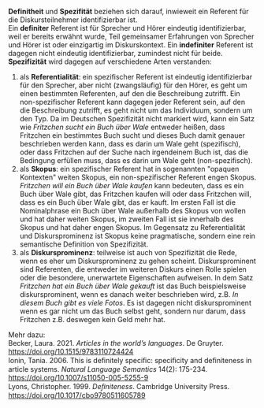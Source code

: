**Definitheit** und **Spezifität** beziehen sich darauf, inwieweit ein Referent für die Diskursteilnehmer identifizierbar ist.  
Ein **definiter** Referent ist für Sprecher und Hörer eindeutig identifizierbar, weil er bereits erwähnt wurde, Teil gemeinsamer Erfahrungen von Sprecher und Hörer ist oder einzigartig im Diskurskontext. Ein **indefiniter** Referent ist dagegen nicht eindeutig identifizierbar, zumindest nicht für beide.  
**Spezifizität** wird dagegen auf verschiedene Arten verstanden:  
1. als **Referentialität**: ein spezifischer Referent ist eindeutig identifizierbar für den Sprecher, aber nicht (zwangsläufig) für den Hörer, es geht um einen bestimmten Referenten, auf den die Beschreibung zutrifft. Ein non-spezifischer Referent kann dagegen jeder Referent sein, auf den die Beschreibung zutrifft, es geht nicht um das Individuum, sondern um den Typ. Da im Deutschen Spezifizität nicht markiert wird, kann ein Satz wie *Fritzchen sucht ein Buch über Wale* entweder heißen, dass Fritzchen ein bestimmtes Buch sucht und dieses Buch damit genauer beschrieben werden kann, dass es darin um Wale geht (spezifisch), oder dass Fritzchen auf der Suche nach irgendeinem Buch ist, das die Bedingung erfüllen muss, dass es darin um Wale geht (non-spezifisch). 
2. als **Skopus**: ein spezifischer Referent hat in sogenannten "opaquen Kontexten" weiten Skopus, ein non-spezifischer Referent engen Skopus. *Fritzchen will ein Buch über Wale kaufen* kann bedeuten, dass es ein Buch über Wale gibt, das Fritzchen kaufen will oder dass Fritzchen will, dass es ein Buch über Wale gibt, das er kauft. Im ersten Fall ist die Nominalphrase ein Buch über Wale außerhalb des Skopus von wollen und hat daher weiten Skopus, im zweiten Fall ist sie innerhalb des Skopus und hat daher engen Skopus. Im Gegensatz zu Referentialität und Diskursprominenz ist Skopus keine pragmatische, sondern eine rein semantische Definition von Spezifizität.
3. als **Diskursprominenz**: teilweise ist auch von Spezifizität die Rede, wenn es eher um Diskursprominenz zu gehen scheint. Diskursprominent sind Referenten, die entweder im weiteren Diskurs einen Rolle spielen oder die besondere, unerwartete Eigenschaften aufweisen. In dem Satz *Fritzchen hat ein Buch über Wale gekauft* ist das Buch beispielsweise diskursprominent, wenn es danach weiter beschrieben wird, z.B. *In diesem Buch gibt es viele Fotos*. Es ist dagegen nicht diskursprominent wenn es gar nicht um das Buch selbst geht, sondern nur darum, dass Fritzchen z.B. deswegen kein Geld mehr hat.

Mehr dazu:   
Becker, Laura. 2021. *Articles in the world’s languages*. De Gruyter. https://doi.org/10.1515/9783110724424  
Ionin, Tania. 2006. This is deﬁnitely speciﬁc: speciﬁcity and deﬁniteness in article systems. *Natural Language Semantics* 14(2): 175-234. https://doi.org/10.1007/s11050-005-5255-9  
Lyons, Christopher. 1999. *Deﬁniteness*. Cambridge University Press. https://doi.org/10.1017/cbo9780511605789  

